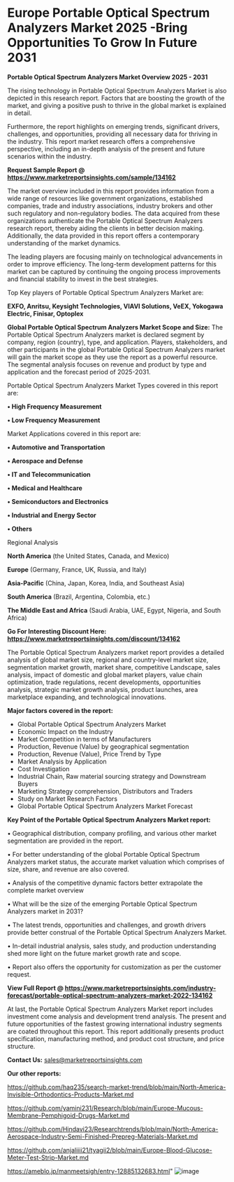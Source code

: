 # Europe Portable Optical Spectrum Analyzers Market 2025 -Bring Opportunities To Grow In Future 2031

<Strong> Portable Optical Spectrum Analyzers Market Overview 2025 - 2031</strong>

The rising technology in Portable Optical Spectrum Analyzers Market is also depicted in this research report. Factors that are boosting the growth of the market, and giving a positive push to thrive in the global market is explained in detail.

Furthermore, the report highlights on emerging trends, significant drivers, challenges, and opportunities, providing all necessary data for thriving in the industry. This report market research offers a comprehensive perspective, including an in-depth analysis of the present and future scenarios within the industry.

<strong>Request Sample Report @ <a href=https://www.marketreportsinsights.com/sample/134162>https://www.marketreportsinsights.com/sample/134162</a></strong>

The market overview included in this report provides information from a wide range of resources like government organizations, established companies, trade and industry associations, industry brokers and other such regulatory and non-regulatory bodies. The data acquired from these organizations authenticate the Portable Optical Spectrum Analyzers research report, thereby aiding the clients in better decision making. Additionally, the data provided in this report offers a contemporary understanding of the market dynamics.

The leading players are focusing mainly on technological advancements in order to improve efficiency. The long-term development patterns for this market can be captured by continuing the ongoing process improvements and financial stability to invest in the best strategies.

Top Key players of Portable Optical Spectrum Analyzers Market are:

<strong>EXFO, Anritsu, Keysight Technologies, VIAVI Solutions, VeEX, Yokogawa Electric, Finisar, Optoplex</strong>

<strong><b>Global Portable Optical Spectrum Analyzers Market Scope and Size:</b></strong>
The Portable Optical Spectrum Analyzers market is declared segment by company, region (country), type, and application. Players, stakeholders, and other participants in the global Portable Optical Spectrum Analyzers market will gain the market scope as they use the report as a powerful resource. The segmental analysis focuses on revenue and product by type and application and the forecast period of 2025-2031.

Portable Optical Spectrum Analyzers Market Types covered in this report are:

<strong>• High Frequency Measurement

• Low Frequency Measurement</strong>

Market Applications covered in this report are:

<strong>• Automotive and Transportation

• Aerospace and Defense

• IT and Telecommunication

• Medical and Healthcare

• Semiconductors and Electronics

• Industrial and Energy Sector

• Others</strong> 

Regional Analysis

<strong>North America</strong> (the United States, Canada, and Mexico)

<strong>Europe</strong> (Germany, France, UK, Russia, and Italy)

<strong>Asia-Pacific</strong> (China, Japan, Korea, India, and Southeast Asia)

<strong>South America</strong> (Brazil, Argentina, Colombia, etc.)

<strong>The Middle East and Africa</strong> (Saudi Arabia, UAE, Egypt, Nigeria, and South Africa)

<strong>Go For Interesting Discount Here: <a href=https://www.marketreportsinsights.com/discount/134162>https://www.marketreportsinsights.com/discount/134162</a></strong>

The Portable Optical Spectrum Analyzers market report provides a detailed analysis of global market size, regional and country-level market size, segmentation market growth, market share, competitive Landscape, sales analysis, impact of domestic and global market players, value chain optimization, trade regulations, recent developments, opportunities analysis, strategic market growth analysis, product launches, area marketplace expanding, and technological innovations.

<strong><b>Major factors covered in the report:</b></strong>
<ul>
  <li>Global Portable Optical Spectrum Analyzers Market </li>
  <li>Economic Impact on the Industry</li>
  <li>Market Competition in terms of Manufacturers</li>
  <li>Production, Revenue (Value) by geographical segmentation</li>
  <li>Production, Revenue (Value), Price Trend by Type</li>
  <li>Market Analysis by Application</li>
  <li>Cost Investigation</li>
  <li>Industrial Chain, Raw material sourcing strategy and Downstream Buyers</li>
  <li>Marketing Strategy comprehension, Distributors and Traders</li>
  <li>Study on Market Research Factors</li>
  <li>Global Portable Optical Spectrum Analyzers Market Forecast</li>
</ul>

<strong><b>Key Point of the Portable Optical Spectrum Analyzers Market report:</b></strong>

• Geographical distribution, company profiling, and various other market segmentation are provided in the report.

• For better understanding of the global Portable Optical Spectrum Analyzers market status, the accurate market valuation which comprises of size, share, and revenue are also covered.

• Analysis of the competitive dynamic factors better extrapolate the complete market overview

• What will be the size of the emerging Portable Optical Spectrum Analyzers market in 2031?

• The latest trends, opportunities and challenges, and growth drivers provide better construal of the Portable Optical Spectrum Analyzers Market.

• In-detail industrial analysis, sales study, and production understanding shed more light on the future market growth rate and scope.

• Report also offers the opportunity for customization as per the customer request.

<strong><b>View Full Report @ <a href=https://www.marketreportsinsights.com/industry-forecast/portable-optical-spectrum-analyzers-market-2022-134162>https://www.marketreportsinsights.com/industry-forecast/portable-optical-spectrum-analyzers-market-2022-134162</a></b></strong>


At last, the Portable Optical Spectrum Analyzers Market report includes investment come analysis and development trend analysis. The present and future opportunities of the fastest growing international industry segments are coated throughout this report. This report additionally presents product specification, manufacturing method, and product cost structure, and price structure.

<strong>Contact Us:</strong>
sales@marketreportsinsights.com

<strong>Our other reports:</strong>

<a href=https://github.com/haq235/search-market-trend/blob/main/North-America-Invisible-Orthodontics-Products-Market.md>https://github.com/haq235/search-market-trend/blob/main/North-America-Invisible-Orthodontics-Products-Market.md</a>

<a href=https://github.com/yamini231/Research/blob/main/Europe-Mucous-Membrane-Pemphigoid-Drugs-Market.md>https://github.com/yamini231/Research/blob/main/Europe-Mucous-Membrane-Pemphigoid-Drugs-Market.md</a>

<a href=https://github.com/Hindavi23/Researchtrends/blob/main/North-America-Aerospace-Industry-Semi-Finished-Prepreg-Materials-Market.md>https://github.com/Hindavi23/Researchtrends/blob/main/North-America-Aerospace-Industry-Semi-Finished-Prepreg-Materials-Market.md</a>

<a href=https://github.com/anjaliiii21/tyagii2/blob/main/Europe-Blood-Glucose-Meter-Test-Strip-Market.md>https://github.com/anjaliiii21/tyagii2/blob/main/Europe-Blood-Glucose-Meter-Test-Strip-Market.md</a>

<a href=https://ameblo.jp/manmeetsigh/entry-12885132683.html>https://ameblo.jp/manmeetsigh/entry-12885132683.html</a>"
![image](https://github.com/user-attachments/assets/8800ab51-fdee-4ddb-aeb0-875487248e64)

